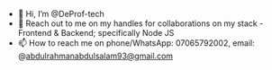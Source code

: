 - 👋 Hi, I’m @DeProf-tech
- 👀 Reach out to me on my handles for collaborations on my stack - Frontend & Backend; specifically Node JS
- 📫 How to reach me on phone/WhatsApp: 07065792002, email: @abdulrahmanabdulsalam93@gmail.com

<!---
DeProf-tech/DeProf-tech is a ✨ special ✨ repository because its `README.md` (this file) appears on your GitHub profile.
You can click the Preview link to take a look at your changes.
--->
